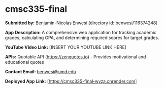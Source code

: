 # cmsc335-final

**Submitted by:** Benjamin-Nicolas Enwesi (directory id: benwesi/116374248)

**App Description:** A comprehensive web application for tracking academic grades, calculating GPA, and determining required scores for target grades.

**YouTube Video Link:** [INSERT YOUR YOUTUBE LINK HERE]

**APIs:** Quotable API (https://zenquotes.io) - Provides motivational and educational quotes

**Contact Email:** benwesi@umd.edu

**Deployed App Link:** [https://cmsc335-final-wyza.onrender.com]
